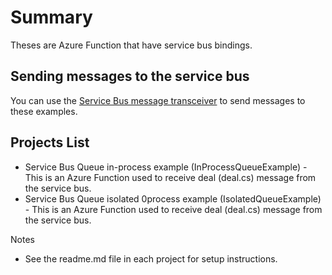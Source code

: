 # Summary
Theses are Azure Function that have service bus bindings.

## Sending messages to the service bus
You can use the [Service Bus message transceiver](https://github.com/madcodemonkey/Azure.ServiceBus) to send messages to these examples.  


## Projects List
- Service Bus Queue in-process example (InProcessQueueExample) - This is an Azure Function used to receive deal (deal.cs) message from the service bus.
- Service Bus Queue isolated 0process example (IsolatedQueueExample) - This is an Azure Function used to receive deal (deal.cs) message from the service bus.
  
Notes
- See the readme.md file in each project for setup instructions.

